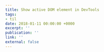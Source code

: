 ```yaml
---
title: Show active DOM element in DevTools
tags:
- til
date: 2018-01-11 00:00:00 +0000
excerpt: ''
publication: ''
link: ''
external: false
---
```

